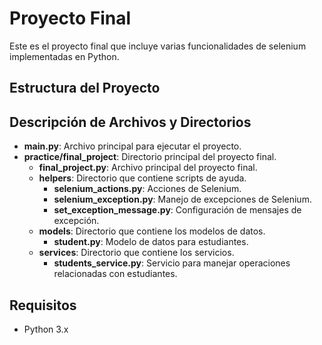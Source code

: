 # Proyecto Final

Este es el proyecto final que incluye varias funcionalidades de selenium implementadas en Python.

## Estructura del Proyecto

## Descripción de Archivos y Directorios

- **main.py**: Archivo principal para ejecutar el proyecto.
- **practice/final_project**: Directorio principal del proyecto final.
  - **final_project.py**: Archivo principal del proyecto final.
  - **helpers**: Directorio que contiene scripts de ayuda.
    - **selenium_actions.py**: Acciones de Selenium.
    - **selenium_exception.py**: Manejo de excepciones de Selenium.
    - **set_exception_message.py**: Configuración de mensajes de excepción.
  - **models**: Directorio que contiene los modelos de datos.
    - **student.py**: Modelo de datos para estudiantes.
  - **services**: Directorio que contiene los servicios.
    - **students_service.py**: Servicio para manejar operaciones relacionadas con estudiantes.

## Requisitos

- Python 3.x
